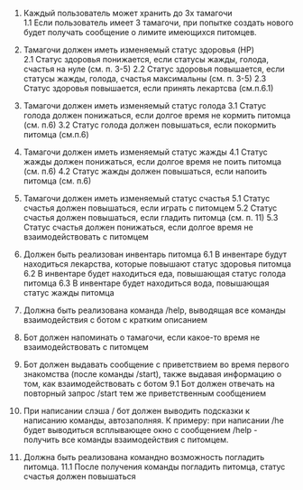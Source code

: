 1. Каждый пользователь может хранить до 3х тамагочи\
1.1 Если пользователь имеет 3 тамагочи, при попытке создать нового будет получать сообщение о лимите имеющихся питомцев.

2. Тамагочи должен иметь изменяемый статус здоровья (HP)\
2.1 Статус здоровья понижается, если статусы жажды, голода, счастья на нуле (см. п. 3-5)
2.2 Статус здоровья повышается, если статусы жажды, голода, счастья максимальны (см. п. 3-5)
2.3 Статус здоровья повышается, если принять лекартсва (см.п.6.1)

3. Тамагочи должен иметь изменяемый статус голода
3.1 Статус голода должен понижаться, если долгое время не кормить питомца (см. п.6)
3.2 Статус голода должен повышаться, если покормить питомца (см.п.6)

4. Тамагочи должен иметь изменяемый статус жажды
4.1 Статус жажды должен понижаться, если долгое время не поить питомца (см. п.6)
4.2 Статус жажды должен повышаться, если напоить питомца (см. п.6)

5. Тамагочи должен иметь изменяемый статус счастья
5.1 Статус счастья должен повышаться, если играть с питомцем
5.2 Статус счастья должен повышаться, если гладить питомца (см. п. 11)
5.3 Статус счастья должен понижаться, если долгое время не взаимодействовать с питомцем

6. Должен быть реализован инвентарь питомца
6.1 В инвентаре будут находиться лекарства, которые повышают статус здоровья питомца
6.2 В инвентаре будет находиться еда, повышающая статус голода питомца
6.3 В инвентаре будет находиться вода, повышающая статус жажды питомца

7. Должна быть реализована команда /help, выводящая все команды взаимодействия с ботом с кратким описанием
8. Бот должен напоминать о тамагочи, если какое-то время не взаимодействовать с питомцем

9. Бот должен выдавать сообщение с приветствием во время первого знакомства (после команды /start), также выдавая информацию о том, как взаимодействовать с ботом
9.1 Бот должен отвечать на повторный запрос /start тем же приветственным сообщением

10. При написании слэша / бот должен выводить подсказки к написанию команды, автозаполняя. К примеру: при написании /he будет выводиться всплывающее окно с сообщением /help - получить все команды взаимодействия с питомцем.

11. Должна быть реализована командно возможность погладить питомца.
11.1 После получения команды погладить питомца, статус счастья должен повышаться